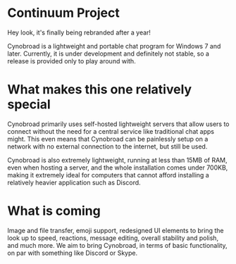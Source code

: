 # Continuum Project

Hey look, it's finally being rebranded after a year!

Cynobroad is a lightweight and portable chat program for Windows 7 and later. Currently, it is under development and definitely not stable, so a release is provided only to play around with.

# What makes this one relatively special

Cynobroad primarily uses self-hosted lightweight servers that allow users to connect without the need for a central service like traditional chat apps might. This even means that Cynobroad can be painlessly setup on a network with no external connection to the internet, but still be used.

Cynobroad is also extremely lightweight, running at less than 15MB of RAM, even when hosting a server, and the whole installation comes under 700KB, making it extremely ideal for computers that cannot afford installing a relatively heavier application such as Discord.

# What is coming

Image and file transfer, emoji support, redesigned UI elements to bring the look up to speed, reactions, message editing, overall stability and polish, and much more. We aim to bring Cynobroad, in terms of basic functionality, on par with something like Discord or Skype.
